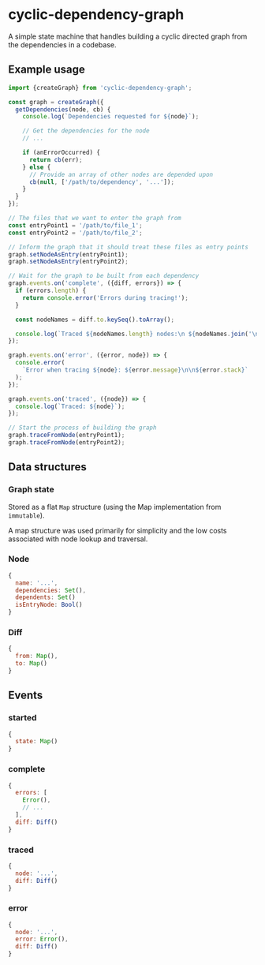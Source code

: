 cyclic-dependency-graph
=======================

A simple state machine that handles building a cyclic directed graph from
the dependencies in a codebase.



Example usage
-------------

```js
import {createGraph} from 'cyclic-dependency-graph';

const graph = createGraph({
  getDependencies(node, cb) {
    console.log(`Dependencies requested for ${node}`);

    // Get the dependencies for the node
    // ...

    if (anErrorOccurred) {
      return cb(err);
    } else {
      // Provide an array of other nodes are depended upon
      cb(null, ['/path/to/dependency', '...']);
    }
  }
});

// The files that we want to enter the graph from
const entryPoint1 = '/path/to/file_1';
const entryPoint2 = '/path/to/file_2';

// Inform the graph that it should treat these files as entry points
graph.setNodeAsEntry(entryPoint1);
graph.setNodeAsEntry(entryPoint2);

// Wait for the graph to be built from each dependency
graph.events.on('complete', ({diff, errors}) => {
  if (errors.length) {
    return console.error('Errors during tracing!');
  }

  const nodeNames = diff.to.keySeq().toArray();

  console.log(`Traced ${nodeNames.length} nodes:\n ${nodeNames.join('\n ')}`);
});

graph.events.on('error', ({error, node}) => {
  console.error(
    `Error when tracing ${node}: ${error.message}\n\n${error.stack}`
  );
});

graph.events.on('traced', ({node}) => {
  console.log(`Traced: ${node}`);
});

// Start the process of building the graph
graph.traceFromNode(entryPoint1);
graph.traceFromNode(entryPoint2);
```


Data structures
---------------

### Graph state

Stored as a flat `Map` structure (using the Map implementation from `immutable`).

A map structure was used primarily for simplicity and the low costs associated with
node lookup and traversal.


### Node

```js
{
  name: '...',
  dependencies: Set(),
  dependents: Set()
  isEntryNode: Bool()
}
```


### Diff

```js
{
  from: Map(),
  to: Map()
}
```


Events
------

### started

```js
{
  state: Map()
}
```

### complete

```js
{
  errors: [
    Error(),
    // ...
  ],
  diff: Diff()
}
```

### traced

```js
{
  node: '...',
  diff: Diff()
}
```

### error

```js
{
  node: '...',
  error: Error(),
  diff: Diff()
}
```